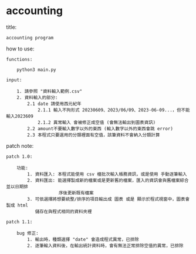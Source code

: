 # accounting
 
title: 

    accounting program
how to use:

    functions:

        python3 main.py

    input:

        1. 請參照 "資料輸入範例.csv"
        2. 資料輸入的部分:
            2.1 date 請使用西元紀年
                2.1.1 輸入不拘形式 20230609、2023/06/09、2023-06-09...，但不能輸入2023609
                2.1.2 異常輸入 會被修正成空值 (會無法輸出到圖表資訊)
            2.2 amount不要輸入數字以外的東西 (輸入數字以外的東西會跳 error)
            2.3 本程式只要選用的分類裡面有空值，該筆資料不會納入分類計算

patch note:

    patch 1.0:

        功能:
            1. 資料匯入: 本程式能使用 csv 檔批次輸入帳務資訊，或是使用 手動逐筆輸入
            2. 資料匯出: 能選擇製成新的檔案或是更新舊的檔案，匯入的資訊會與舊檔案綜合並以日期排
                        序後更新既有檔案
            3. 可依選擇將想要統整/排序的項目輸出成 圖表 或是 顯示於程式視窗中，圖表會製成 html
               儲存在與程式相同的資料夾裡

    patch 1.1:

        bug 修正:
            1. 輸出時，種類選擇 "date" 會造成程式異常，已排除
            2. 逐筆輸入資料後，在輸出統計資料時，會有無法正常排除空值的異常，已排除